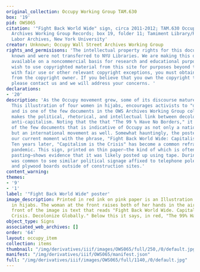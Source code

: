 ```yaml
---
original_collection: Occupy Working Group TAM.630
box: '19'
pid: OWS065
citation: '"Fight Back World Wide" sign, circa 2011-2012; TAM.630 Occupy Wall Street
  Archives Working Group Records; box 19, folder 11; Tamiment Library/Robert F. Wagner
  Labor Archives, New York University'
creator: Unknown; Occupy Wall Street Archives Working Group
rights_and_permisisons: 'The intellectual property rights for this document are not
  known and were not transferred to NYU Libraries. We are making this document publicly
  available on a noncommercial basis for research and educational purposes. If you
  wish to use copyrighted material from this site for purposes beyond those in accordance
  with fair use or other relevant copyright exceptions, you must obtain permission
  from the copyright owner. If you believe that you own the copyright to this document,
  please contact us and we will address your concerns. '
declarations:
- '20'
description: 'As the Occupy movement grew, some of its discourse matured as well.
  This illustration of four women in hijabs, encourages activists to "decolonize globally"
  and is one of the few documents in the OWS Archives Working Group collection that
  makes the political, rhetorical, and intellectual link between decolonization and
  anti-capitalism. Noting that the that "The 99 % Have No Borders," it is also one
  of the few documents that is indicative of Occupy as not only a national movement,
  but an international movement as well. Somewhat hauntingly, the poster presages
  our current moment with the phrase, "Fight Back World Wide: Capitalism is the Crisis."
  Ten years later, "Capitalism is the Crisis" has become a common refrain in the covid-19
  pandemic. This sign, printed on thin paper—the kind of which is often used for wheat
  pasting—shows evidence that it was likely posted up using tape. During Occupy, it
  was common to see similar political signage affixed to telephone poles, lamp posts,
  and plywood boards outside of construction sites.'
content_warning:
themes:
- '9'
- '1'
label: '"Fight Back World Wide" poster'
image_description: Printed in red ink on pink paper is an Illustration of four women
  in hijabs. The woman at the front raises both of her hands in the air. Across the
  front of the image is text that reads "Fight Back World Wide. Capitalism is the
  Crisis. Decolonize Globally." Below this it says, in red, "The 99% Have No Borders."
object_type: Signs
associated_web_archives: []
order: '64'
layout: occupy_item
collection: items
thumbnail: "/img/derivatives/iiif/images/OWS065/full/250,/0/default.jpg"
manifest: "/img/derivatives/iiif/OWS065/manifest.json"
full: "/img/derivatives/iiif/images/OWS065/full/1140,/0/default.jpg"
---
```

